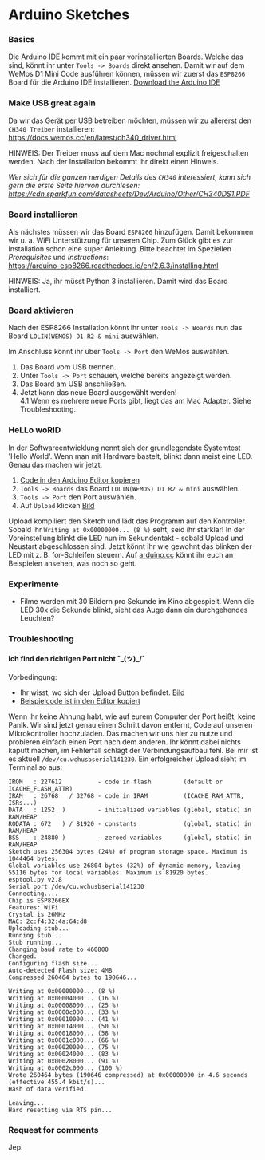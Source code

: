 # Arduino Sketches

### Basics

Die Arduino IDE kommt mit ein paar vorinstallierten Boards. Welche das sind, könnt ihr unter `Tools -> Boards` direkt ansehen. Damit wir auf dem WeMos D1 Mini Code ausführen können, müssen wir zuerst das `ESP8266` Board für die Arduino IDE installieren. [Download the Arduino IDE](https://www.arduino.cc/en/Main/Software)

### Make USB great again

Da wir das Gerät per USB betreiben möchten, müssen wir zu allererst den `CH340 Treiber` installieren:  
https://docs.wemos.cc/en/latest/ch340_driver.html

HINWEIS: Der Treiber muss auf dem Mac nochmal explizit freigeschalten werden. Nach der Installation bekommt ihr direkt einen Hinweis.

_Wer sich für die ganzen nerdigen Details des `CH340` interessiert, kann sich gern die erste Seite hiervon durchlesen:_
_https://cdn.sparkfun.com/datasheets/Dev/Arduino/Other/CH340DS1.PDF_


### Board installieren

Als nächstes müssen wir das Board `ESP8266` hinzufügen. Damit bekommen wir u. a. WiFi Unterstützung für unseren Chip. Zum Glück gibt es zur Installation schon eine super Anleitung. Bitte beachtet im Speziellen _Prerequisites_ und _Instructions_:  
https://arduino-esp8266.readthedocs.io/en/2.6.3/installing.html

HINWEIS: Ja, ihr müsst Python 3 installieren. Damit wird das Board installiert.

### Board aktivieren

Nach der ESP8266 Installation könnt ihr unter `Tools -> Boards` nun das Board `LOLIN(WEMOS) D1 R2 & mini` auswählen.

Im Anschluss könnt ihr über `Tools -> Port` den WeMos auswählen.
1. Das Board vom USB trennen.
2. Unter `Tools -> Port` schauen, welche bereits angezeigt werden.
3. Das Board am USB anschließen.
4. Jetzt kann das neue Board ausgewählt werden!  
4.1 Wenn es mehrere neue Ports gibt, liegt das am Mac Adapter. Siehe Troubleshooting.


### HeLLo woRlD

In der Softwareentwicklung nennt sich der grundlegendste Systemtest 'Hello World'. Wenn man mit Hardware bastelt, blinkt dann meist eine LED. Genau das machen wir jetzt.

1. [Code in den Arduino Editor kopieren](./sketches/hello-world/hello-world.ino)
2. `Tools -> Boards` das Board `LOLIN(WEMOS) D1 R2 & mini` auswählen.
3. `Tools -> Port` den Port auswählen.
4. Auf `Upload` klicken [Bild](https://github.com/rainerknabenbauer/iot/blob/master/resources/arduino_ide_explained.png)

Upload kompiliert den Sketch und lädt das Programm auf den Kontroller. Sobald ihr `Writing at 0x00000000... (8 %)` seht, seid ihr starklar! In der Voreinstellung blinkt die LED nun im Sekundentakt - sobald Upload und Neustart abgeschlossen sind. Jetzt könnt ihr wie gewohnt das blinken der LED mit z. B. for-Schleifen steuern. Auf [arduino.cc](https://www.arduino.cc/en/Tutorial/BuiltInExamples) könnt ihr euch an Beispielen ansehen, was noch so geht. 

### Experimente
- Filme werden mit 30 Bildern pro Sekunde im Kino abgespielt. Wenn die LED 30x die Sekunde blinkt, sieht das Auge dann ein durchgehendes Leuchten? 


### Troubleshooting
#### Ich find den richtigen Port nicht ¯\_(ツ)_/¯
Vorbedingung:
- Ihr wisst, wo sich der Upload Button befindet. [Bild](https://github.com/rainerknabenbauer/iot/blob/master/resources/arduino_ide_explained.png)
- [Beispielcode ist in den Editor kopiert](./sketches/hello-world/hello-world.ino)

Wenn ihr keine Ahnung habt, wie auf eurem Computer der Port heißt, keine Panik. Wir sind jetzt genau einen Schritt davon entfernt, Code auf unseren Mikrokontroller hochzuladen. Das machen wir uns hier zu nutze und probieren einfach einen Port nach dem anderen. Ihr könnt dabei nichts kaputt machen, im Fehlerfall schlägt der Verbindungsaufbau fehl. Bei mir ist es aktuell `/dev/cu.wchusbserial141230`. Ein erfolgreicher Upload sieht im Terminal so aus: 

```Executable segment sizes:
IROM   : 227612          - code in flash         (default or ICACHE_FLASH_ATTR) 
IRAM   : 26768   / 32768 - code in IRAM          (ICACHE_RAM_ATTR, ISRs...) 
DATA   : 1252  )         - initialized variables (global, static) in RAM/HEAP 
RODATA : 672   ) / 81920 - constants             (global, static) in RAM/HEAP 
BSS    : 24880 )         - zeroed variables      (global, static) in RAM/HEAP 
Sketch uses 256304 bytes (24%) of program storage space. Maximum is 1044464 bytes.
Global variables use 26804 bytes (32%) of dynamic memory, leaving 55116 bytes for local variables. Maximum is 81920 bytes.
esptool.py v2.8
Serial port /dev/cu.wchusbserial141230
Connecting....
Chip is ESP8266EX
Features: WiFi
Crystal is 26MHz
MAC: 2c:f4:32:4a:64:d8
Uploading stub...
Running stub...
Stub running...
Changing baud rate to 460800
Changed.
Configuring flash size...
Auto-detected Flash size: 4MB
Compressed 260464 bytes to 190646...

Writing at 0x00000000... (8 %)
Writing at 0x00004000... (16 %)
Writing at 0x00008000... (25 %)
Writing at 0x0000c000... (33 %)
Writing at 0x00010000... (41 %)
Writing at 0x00014000... (50 %)
Writing at 0x00018000... (58 %)
Writing at 0x0001c000... (66 %)
Writing at 0x00020000... (75 %)
Writing at 0x00024000... (83 %)
Writing at 0x00028000... (91 %)
Writing at 0x0002c000... (100 %)
Wrote 260464 bytes (190646 compressed) at 0x00000000 in 4.6 seconds (effective 455.4 kbit/s)...
Hash of data verified.

Leaving...
Hard resetting via RTS pin...
```


### Request for comments

Jep.

